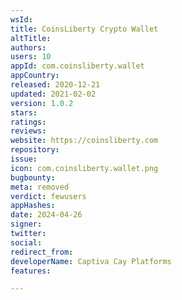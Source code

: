 ```yaml
---
wsId: 
title: CoinsLiberty Crypto Wallet
altTitle: 
authors: 
users: 10
appId: com.coinsliberty.wallet
appCountry: 
released: 2020-12-21
updated: 2021-02-02
version: 1.0.2
stars: 
ratings: 
reviews: 
website: https://coinsliberty.com
repository: 
issue: 
icon: com.coinsliberty.wallet.png
bugbounty: 
meta: removed
verdict: fewusers
appHashes: 
date: 2024-04-26
signer: 
twitter: 
social: 
redirect_from: 
developerName: Captiva Cay Platforms
features: 

---
```


